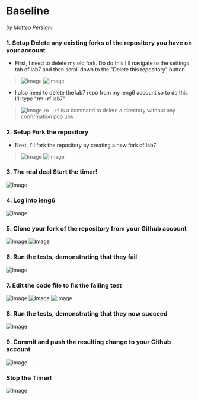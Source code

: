 # Baseline
*by Matteo Persiani*

### 1. Setup Delete any existing forks of the repository you have on your account
* First, I need to delete my old fork. Do do this I'll navigate to the settings tab of lab7 and then scroll down to the "Delete this repository" button.
>![Image](https://mapersiani.github.io/cse15l-lab-reports/Screenshot%202023-02-23%20at%206.44.11%20PM.png)
![Image](https://mapersiani.github.io/cse15l-lab-reports/Screenshot%202023-02-23%20at%206.45.27%20PM.png)

* I also need to delete the lab7 repo from my ieng6 account so to do this I'll type "rm -rf lab7"
>![Image](https://mapersiani.github.io/cse15l-lab-reports/IMG_8292.jpg)
`rm -rf` is a command to delete a directory without any confirmation pop ups

### 2. Setup Fork the repository
* Next, I'll fork the repository by creating a new fork of lab7
>![Image](https://mapersiani.github.io/cse15l-lab-reports/Screenshot%202023-02-23%20at%206.43.16%20PM.png)
![Image](https://mapersiani.github.io/cse15l-lab-reports/Screenshot%202023-02-23%20at%206.43.45%20PM.png)

### 3. The real deal Start the timer!
![Image](https://mapersiani.github.io/cse15l-lab-reports/Screenshot%202023-02-23%20at%206.46.24%20PM.png)
### 4. Log into ieng6
![Image](https://mapersiani.github.io/cse15l-lab-reports/IMG_8291.jpg)
### 5. Clone your fork of the repository from your Github account
![Image](https://mapersiani.github.io/cse15l-lab-reports/Screenshot%202023-02-23%20at%206.51.15%20PM.png)
![Image](https://mapersiani.github.io/cse15l-lab-reports/IMG_8293.jpg)
### 6. Run the tests, demonstrating that they fail
![Image](https://mapersiani.github.io/cse15l-lab-reports/IMG_8294.jpg)
### 7. Edit the code file to fix the failing test
![Image](https://mapersiani.github.io/cse15l-lab-reports/IMG_8295.jpg)
![Image](https://mapersiani.github.io/cse15l-lab-reports/Screenshot%202023-02-23%20at%207.01.58%20PM.png)
![Image](https://mapersiani.github.io/cse15l-lab-reports/Screenshot%202023-02-23%20at%207.02.21%20PM.png)
### 8. Run the tests, demonstrating that they now succeed
![Image](https://mapersiani.github.io/cse15l-lab-reports/Screenshot%202023-02-25%20at%204.31.12%20PM.jpeg)
### 9. Commit and push the resulting change to your Github account 
![Image](https://mapersiani.github.io/cse15l-lab-reports/Screenshot%202023-02-25%20at%204.32.30%20PM.jpeg)

### Stop the Timer!
![Image](https://mapersiani.github.io/cse15l-lab-reports/Screenshot%202023-02-25%20at%204.39.11%20PM.png)